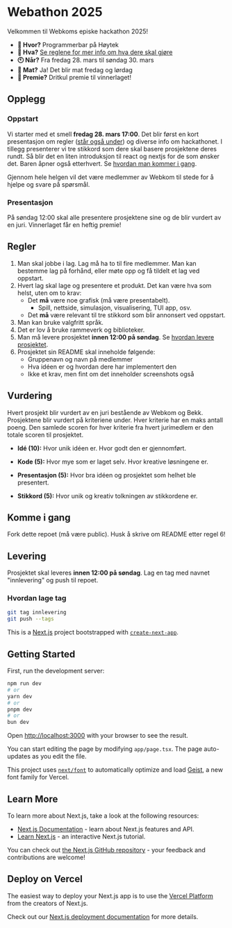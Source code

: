 # Webathon 2025

Velkommen til Webkoms episke hackathon 2025!

- **📍 Hvor?** Programmerbar på Høytek
- **📃 Hva?** [Se reglene for mer info om hva dere skal gjøre](#regler)
- **🕙 Når?** Fra fredag 28. mars til søndag 30. mars
- **🍕 Mat?** Ja! Det blir mat fredag og lørdag
- **🎁 Premie?** Dritkul premie til vinnerlaget!

## Opplegg

### Oppstart

Vi starter med et smell **fredag 28. mars 17:00**. Det blir først en kort presentasjon om regler ([står også under](#regler)) og diverse info om hackathonet. I tillegg presenterer vi tre stikkord som dere skal basere prosjektene deres rundt. Så blir det en liten introduksjon til react og nextjs for de som ønsker det. Baren åpner også etterhvert. Se [hvordan man kommer i gang](#komme-i-gang).

Gjennom hele helgen vil det være medlemmer av Webkom til stede for å hjelpe og svare på spørsmål.

### Presentasjon

På søndag 12:00 skal alle presentere prosjektene sine og de blir vurdert av en juri. Vinnerlaget får en heftig premie!

## Regler

1. Man skal jobbe i lag. Lag må ha to til fire medlemmer. Man kan bestemme lag på forhånd, eller møte opp og få tildelt et lag ved oppstart.
2. Hvert lag skal lage og presentere et produkt. Det kan være hva som helst, uten om to krav:
   - Det **må** være noe grafisk (må være presentabelt).
     - Spill, nettside, simulasjon, visualisering, TUI app, osv.
   - Det **må** være relevant til tre stikkord som blir annonsert ved oppstart.
3. Man kan bruke valgfritt språk.
4. Det er lov å bruke rammeverk og biblioteker.
5. Man må levere prosjektet **innen 12:00 på søndag**. Se [hvordan levere prosjektet](#levering).
6. Prosjektet sin README skal inneholde følgende:
   - Gruppenavn og navn på medlemmer
   - Hva idéen er og hvordan dere har implementert den
   - Ikke et krav, men fint om det inneholder screenshots også

## Vurdering

Hvert prosjekt blir vurdert av en juri bestående av Webkom og Bekk. Prosjektene blir vurdert på kriteriene under. Hver kriterie har en maks antall poeng. Den samlede scoren for hver kriterie fra hvert jurimedlem er den totale scoren til prosjektet.

- **Idé (10):** Hvor unik idéen er. Hvor godt den er gjennomført.

- **Kode (5):** Hvor mye som er laget selv. Hvor kreative løsningene er.

- **Presentasjon (5):** Hvor bra idéen og prosjektet som helhet ble presentert.

- **Stikkord (5):** Hvor unik og kreativ tolkningen av stikkordene er.

## Komme i gang

Fork dette repoet (må være public). Husk å skrive om README etter regel 6!

## Levering

Prosjektet skal leveres **innen 12:00 på søndag**. Lag en tag med navnet "innlevering" og push til repoet.

### Hvordan lage tag

```sh
git tag innlevering
git push --tags
```

This is a [Next.js](https://nextjs.org) project bootstrapped with [`create-next-app`](https://nextjs.org/docs/app/api-reference/cli/create-next-app).

## Getting Started

First, run the development server:

```bash
npm run dev
# or
yarn dev
# or
pnpm dev
# or
bun dev
```

Open [http://localhost:3000](http://localhost:3000) with your browser to see the result.

You can start editing the page by modifying `app/page.tsx`. The page auto-updates as you edit the file.

This project uses [`next/font`](https://nextjs.org/docs/app/building-your-application/optimizing/fonts) to automatically optimize and load [Geist](https://vercel.com/font), a new font family for Vercel.

## Learn More

To learn more about Next.js, take a look at the following resources:

- [Next.js Documentation](https://nextjs.org/docs) - learn about Next.js features and API.
- [Learn Next.js](https://nextjs.org/learn) - an interactive Next.js tutorial.

You can check out [the Next.js GitHub repository](https://github.com/vercel/next.js) - your feedback and contributions are welcome!

## Deploy on Vercel

The easiest way to deploy your Next.js app is to use the [Vercel Platform](https://vercel.com/new?utm_medium=default-template&filter=next.js&utm_source=create-next-app&utm_campaign=create-next-app-readme) from the creators of Next.js.

Check out our [Next.js deployment documentation](https://nextjs.org/docs/app/building-your-application/deploying) for more details.
